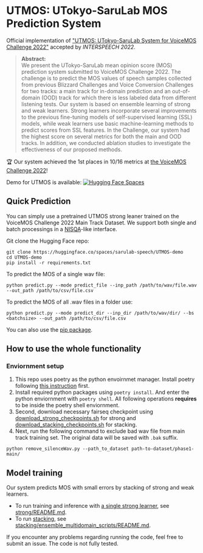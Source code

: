 # UTMOS: UTokyo-SaruLab MOS Prediction System

Official implementation of ["UTMOS: UTokyo-SaruLab System for VoiceMOS Challenge 2022"](https://arxiv.org/abs/2204.02152) accepted by <i>INTERSPEECH 2022</i>.

>**Abstract:**<br>
We present the UTokyo-SaruLab mean opinion score (MOS) prediction system submitted to VoiceMOS Challenge 2022. The challenge is to predict the MOS values of speech samples collected from previous Blizzard Challenges and Voice Conversion Challenges for two tracks: a main track for in-domain prediction and an out-of-domain (OOD) track for which there is less labeled data from different listening tests. Our system is based on ensemble learning of strong and weak learners. Strong learners incorporate several improvements to the previous fine-tuning models of self-supervised learning (SSL) models, while weak learners use basic machine-learning methods to predict scores from SSL features.
In the Challenge, our system had the highest score on several metrics for both the main and OOD tracks. In addition, we conducted ablation studies to investigate the effectiveness of our proposed methods.

🏆 Our system achieved the 1st places in 10/16 metrics at [the VoiceMOS Challenge 2022](https://voicemos-challenge-2022.github.io/)!

Demo for UTMOS is available: [![Hugging Face Spaces](https://img.shields.io/badge/%F0%9F%A4%97%20Hugging%20Face-Spaces-blue)](https://huggingface.co/spaces/sarulab-speech/UTMOS-demo)

## Quick Prediction
You can simply use a pretrained UTMOS strong leaner trained on the VoiceMOS Challenge 2022 Main Track Dataset. We support both single and batch processings in a [NISQA](https://github.com/gabrielmittag/NISQA)-like interface.

Git clone the Hugging Face repo:
```
git clone https://huggingface.co/spaces/sarulab-speech/UTMOS-demo
cd UTMOS-demo
pip install -r requirements.txt
```

To predict the MOS of a single wav file:
```
python predict.py --mode predict_file --inp_path /path/to/wav/file.wav --out_path /path/to/csv/file.csv
```

To predict the MOS of all .wav files in a folder use:
```
python predict.py --mode predict_dir --inp_dir /path/to/wav/dir/ --bs <batchsize> --out_path /path/to/csv/file.csv
```

You can also use the [pip package](https://github.com/ttseval/utmos).

## How to use the whole functionality

### Enviornment setup

1. This repo uses poetry as the python envoirnmet manager. Install poetry following [this instruction](https://python-poetry.org/docs/#installation) first.
1. Install required python packages using `poetry install`. And enter the python enviornment with `poetry shell`. All following operations **requires** to be inside the poetry shell enviornment. 
1. Second, download necessary fairseq checkpoint using [download_strong_checkpoints.sh](fairseq_checkpoints/download_strong_checkpoints.sh) for strong and [download_stacking_checkpoints.sh](fairseq_checkpoints/download_stacking_checkpoints.sh) for stacking.
1. Next, run the following command to exclude bad wav file from main track training set.
The original data will be saved with `.bak` suffix.
```shell
python remove_silenceWav.py --path_to_dataset path-to-dataset/phase1-main/
```

## Model training
Our system predicts MOS with small errors by stacking of strong and weak learners.  
- To run training and inference with <u>a single strong learner</u>, see [strong/README.md](strong/README.md).  
- To run <u>stacking</u>, see [stacking/ensemble_multidomain_scripts/README.md](stacking/ensemble_multidomain_scripts/README.md).

If you encounter any problems regarding running the code, feel free to submit an issue. The code is not fully tested.
